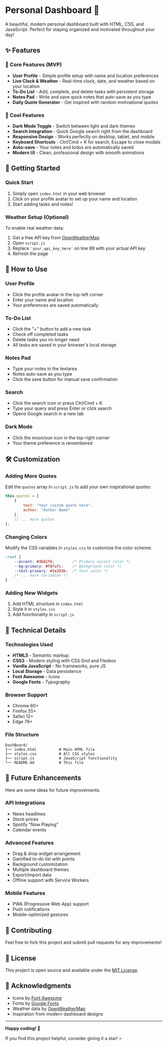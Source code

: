 # Personal Dashboard 🚀

A beautiful, modern personal dashboard built with HTML, CSS, and JavaScript. Perfect for staying organized and motivated throughout your day!

## ✨ Features

### 🔑 Core Features (MVP)
- **User Profile** - Simple profile setup with name and location preferences
- **Live Clock & Weather** - Real-time clock, date, and weather based on your location
- **To-Do List** - Add, complete, and delete tasks with persistent storage
- **Notes Pad** - Write and save quick notes that auto-save as you type
- **Daily Quote Generator** - Get inspired with random motivational quotes

### 🌟 Cool Features
- **Dark Mode Toggle** - Switch between light and dark themes
- **Search Integration** - Quick Google search right from the dashboard
- **Responsive Design** - Works perfectly on desktop, tablet, and mobile
- **Keyboard Shortcuts** - Ctrl/Cmd + K for search, Escape to close modals
- **Auto-save** - Your notes and todos are automatically saved
- **Modern UI** - Clean, professional design with smooth animations

## 🚀 Getting Started

### Quick Start
1. Simply open `index.html` in your web browser
2. Click on your profile avatar to set up your name and location
3. Start adding tasks and notes!

### Weather Setup (Optional)
To enable real weather data:
1. Get a free API key from [OpenWeatherMap](https://openweathermap.org/api)
2. Open `script.js`
3. Replace `'your_api_key_here'` on line 89 with your actual API key
4. Refresh the page

## 📱 How to Use

### User Profile
- Click the profile avatar in the top-left corner
- Enter your name and location
- Your preferences are saved automatically

### To-Do List
- Click the "+" button to add a new task
- Check off completed tasks
- Delete tasks you no longer need
- All tasks are saved in your browser's local storage

### Notes Pad
- Type your notes in the textarea
- Notes auto-save as you type
- Click the save button for manual save confirmation

### Search
- Click the search icon or press Ctrl/Cmd + K
- Type your query and press Enter or click search
- Opens Google search in a new tab

### Dark Mode
- Click the moon/sun icon in the top-right corner
- Your theme preference is remembered

## 🛠️ Customization

### Adding More Quotes
Edit the `quotes` array in `script.js` to add your own inspirational quotes:

```javascript
this.quotes = [
    {
        text: "Your custom quote here",
        author: "Author Name"
    },
    // ... more quotes
];
```

### Changing Colors
Modify the CSS variables in `styles.css` to customize the color scheme:

```css
:root {
    --accent: #3b82f6;        /* Primary accent color */
    --bg-primary: #f8fafc;    /* Background color */
    --text-primary: #1e293b;  /* Text color */
    /* ... more variables */
}
```

### Adding New Widgets
1. Add HTML structure in `index.html`
2. Style it in `styles.css`
3. Add functionality in `script.js`

## 🔧 Technical Details

### Technologies Used
- **HTML5** - Semantic markup
- **CSS3** - Modern styling with CSS Grid and Flexbox
- **Vanilla JavaScript** - No frameworks, pure JS
- **Local Storage** - Data persistence
- **Font Awesome** - Icons
- **Google Fonts** - Typography

### Browser Support
- Chrome 60+
- Firefox 55+
- Safari 12+
- Edge 79+

### File Structure
```
DashBoard/
├── index.html          # Main HTML file
├── styles.css          # All CSS styles
├── script.js           # JavaScript functionality
└── README.md           # This file
```

## 🎯 Future Enhancements

Here are some ideas for future improvements:

### API Integrations
- News headlines
- Stock prices
- Spotify "Now Playing"
- Calendar events

### Advanced Features
- Drag & drop widget arrangement
- Gamified to-do list with points
- Background customization
- Multiple dashboard themes
- Export/import data
- Offline support with Service Workers

### Mobile Features
- PWA (Progressive Web App) support
- Push notifications
- Mobile-optimized gestures

## 🤝 Contributing

Feel free to fork this project and submit pull requests for any improvements!

## 📄 License

This project is open source and available under the [MIT License](LICENSE).

## 🙏 Acknowledgments

- Icons by [Font Awesome](https://fontawesome.com/)
- Fonts by [Google Fonts](https://fonts.google.com/)
- Weather data by [OpenWeatherMap](https://openweathermap.org/)
- Inspiration from modern dashboard designs

---

**Happy coding! 🎉**

If you find this project helpful, consider giving it a star! ⭐
